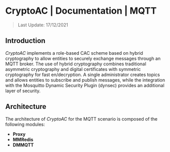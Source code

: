 # CryptoAC | Documentation | MQTT

> Last Update: 17/12/2021


## Introduction

*CryptoAC* implements a role-based CAC scheme based on hybrid cryptography to allow entities to securely exchange messages through an MQTT broker. The use of hybrid cryptography combines traditional asymmetric cryptography and digital certificates with symmetric cryptography for fast en/decryption. A single administrator creates topics and allows entities to subscribe and publish messages, while the integration with the Mosquitto Dynamic Security Plugin (dynsec) provides an additional layer of security.


## Architecture

The architecture of *CryptoAC* for the MQTT scenario is composed of the following modules:
* **Proxy**
* **MMRedis**
* **DMMQTT**